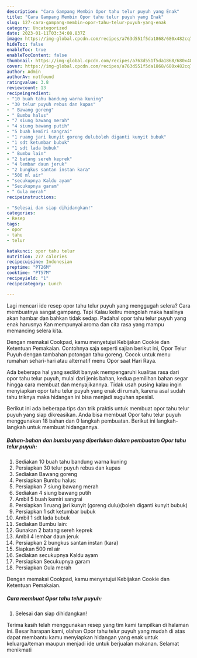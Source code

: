 ```yaml
---
description: "Cara Gampang Membin Opor tahu telur puyuh yang Enak"
title: "Cara Gampang Membin Opor tahu telur puyuh yang Enak"
slug: 127-cara-gampang-membin-opor-tahu-telur-puyuh-yang-enak
category: Uncategorized
date: 2023-01-11T03:34:08.837Z
image: https://img-global.cpcdn.com/recipes/a763d551f5da1868/680x482cq70/opor-tahu-telur-puyuh-foto-resep-utama.jpg
hideToc: false
enableToc: true
enableTocContent: false
thumbnail: https://img-global.cpcdn.com/recipes/a763d551f5da1868/680x482cq70/opor-tahu-telur-puyuh-foto-resep-utama.jpg
cover: https://img-global.cpcdn.com/recipes/a763d551f5da1868/680x482cq70/opor-tahu-telur-puyuh-foto-resep-utama.jpg
author: Admin
authorAv: notfound
ratingvalue: 3.8
reviewcount: 13
recipeingredient:
- "10 buah tahu bandung warna kuning"
- "30 telur puyuh rebus dan kupas"
- " Bawang goreng"
- " Bumbu halus"
- "7 siung bawang merah"
- "4 siung bawang putih"
- "5 buah kemiri sangrai"
- "1 ruang jari kunyit goreng duluboleh diganti kunyit bubuk"
- "1 sdt ketumbar bubuk"
- "1 sdt lada bubuk"
- " Bumbu lain"
- "2 batang sereh keprek"
- "4 lembar daun jeruk"
- "2 bungkus santan instan kara"
- "500 ml air"
- "secukupnya Kaldu ayam"
- "Secukupnya garam"
- " Gula merah"
recipeinstructions:

- "Selesai dan siap dihidangkan!"
categories:
- Resep
tags:
- opor
- tahu
- telur

katakunci: opor tahu telur 
nutrition: 277 calories
recipecuisine: Indonesian
preptime: "PT26M"
cooktime: "PT57M"
recipeyield: "1"
recipecategory: Lunch

---
```



Lagi mencari ide resep opor tahu telur puyuh yang menggugah selera? Cara membuatnya sangat gampang. Tapi Kalau keliru mengolah maka hasilnya akan hambar dan bahkan tidak sedap. Padahal opor tahu telur puyuh yang enak harusnya Kan mempunyai aroma dan cita rasa yang mampu memancing selera kita.


Dengan memakai Cookpad, kamu menyetujui Kebijakan Cookie dan Ketentuan Pemakaian. Contohnya saja seperti sajian berikut ini, Opor Telur Puyuh dengan tambahan potongan tahu goreng. Cocok untuk menu rumahan sehari-hari atau alternatif menu Opor saat Hari Raya.

Ada beberapa hal yang sedikit banyak mempengaruhi kualitas rasa dari opor tahu telur puyuh, mulai dari jenis bahan, kedua pemilihan bahan segar hingga cara membuat dan menyajikannya. Tidak usah pusing kalau ingin menyiapkan opor tahu telur puyuh yang enak di rumah, karena asal sudah tahu triknya maka hidangan ini bisa menjadi suguhan spesial.


Berikut ini ada beberapa tips dan trik praktis untuk membuat opor tahu telur puyuh yang siap dikreasikan. Anda bisa membuat Opor tahu telur puyuh menggunakan 18 bahan dan 0 langkah pembuatan. Berikut ini langkah-langkah untuk membuat hidangannya.

<!--inarticleads1-->

##### Bahan-bahan dan bumbu yang diperlukan dalam pembuatan Opor tahu telur puyuh:

1. Sediakan 10 buah tahu bandung warna kuning
1. Persiapkan 30 telur puyuh rebus dan kupas
1. Sediakan  Bawang goreng
1. Persiapkan  Bumbu halus:
1. Persiapkan 7 siung bawang merah
1. Sediakan 4 siung bawang putih
1. Ambil 5 buah kemiri sangrai
1. Persiapkan 1 ruang jari kunyit (goreng dulu)(boleh diganti kunyit bubuk)
1. Persiapkan 1 sdt ketumbar bubuk
1. Ambil 1 sdt lada bubuk
1. Sediakan  Bumbu lain:
1. Gunakan 2 batang sereh keprek
1. Ambil 4 lembar daun jeruk
1. Persiapkan 2 bungkus santan instan (kara)
1. Siapkan 500 ml air
1. Sediakan secukupnya Kaldu ayam
1. Persiapkan Secukupnya garam
1. Persiapkan  Gula merah


Dengan memakai Cookpad, kamu menyetujui Kebijakan Cookie dan Ketentuan Pemakaian. 

<!--inarticleads2-->

##### Cara membuat Opor tahu telur puyuh:


1. Selesai dan siap dihidangkan!



Terima kasih telah menggunakan resep yang tim kami tampilkan di halaman ini. Besar harapan kami, olahan Opor tahu telur puyuh yang mudah di atas dapat membantu kamu menyiapkan hidangan yang enak untuk keluarga/teman maupun menjadi ide untuk berjualan makanan. Selamat menikmati
